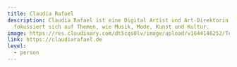 ```yaml
---
title: Claudia Rafael
description: Claudia Rafael ist eine Digital Artist und Art-Direktorin. Sie
  fokussiert sich auf Themen, wie Musik, Mode, Kunst und Kultur.
image: https://res.cloudinary.com/dt5cqs0lv/image/upload/v1644146252/Tools/Personen/Screenshot_2022-02-06_at_12-08-16_Claudia_Rafael_rrwdyt.jpg
link: https://claudiarafael.de
level:
  - person
---
```

